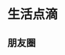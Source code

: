 # 生活点滴
## 朋友圈
<img :src="$withBase('/life/friends/f14.jpg')" width="100%" />
<img :src="$withBase('/life/friends/f1.jpg')" width="49%" />
<img :src="$withBase('/life/friends/f2.jpg')" width="49%" />
<img :src="$withBase('/life/friends/f3.jpg')" width="49%" />
<img :src="$withBase('/life/friends/f4.jpg')" width="49%" />
<img :src="$withBase('/life/friends/f5.jpg')" width="49%" />
<img :src="$withBase('/life/friends/f6.jpg')" width="49%" />
<img :src="$withBase('/life/friends/f7.jpg')" width="49%" />
<img :src="$withBase('/life/friends/f10.jpg')" width="49%" />
<img :src="$withBase('/life/friends/f8.jpg')" width="49%" />
<img :src="$withBase('/life/friends/f9.jpg')" width="49%" />
<img :src="$withBase('/life/friends/f11.jpg')" width="100%" />
<img :src="$withBase('/life/friends/f12.jpg')" width="49%" />
<img :src="$withBase('/life/friends/f13.jpg')" width="49%" />
